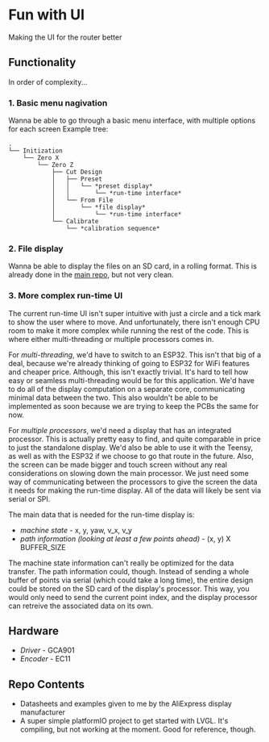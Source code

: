 # Fun with UI
Making the UI for the router better

## Functionality
In order of complexity...
### 1. Basic menu nagivation
Wanna be able to go through a basic menu interface, with multiple options for each screen
Example tree:
```
.
└── Initization
    └── Zero X
        └── Zero Z
            ├── Cut Design
            │   ├── Preset
            │   │   └── *preset display*
            │   │       └── *run-time interface*
            │   └── From File
            │       └── *file display*
            │           └── *run-time interface*
            └── Calibrate
                └── *calibration sequence*
```
### 2. File display
Wanna be able to display the files on an SD card, in a rolling format. This is already done in the [main repo](https://github.com/camchaney/handheld-cnc/blob/ecf91b87ccc00b31abd9c8516a26ed839b1f7e69/main/src/ui/display.cpp#L154), but not very clean.

### 3. More complex run-time UI
The current run-time UI isn't super intuitive with just a circle and a tick mark to show the user where to move. And unfortunately, there isn't enough CPU room to make it more complex while running the rest of the code. This is where either multi-threading or multiple processors comes in.

For *multi-threading*, we'd have to switch to an ESP32. This isn't that big of a deal, because we're already thinking of going to ESP32 for WiFi features and cheaper price. Although, this isn't exactly trivial. It's hard to tell how easy or seamless multi-threading would be for this application. We'd have to do all of the display computation on a separate core, communicating minimal data between the two. This also wouldn't be able to be implemented as soon because we are trying to keep the PCBs the same for now.

For *multiple processors*, we'd need a display that has an integrated processor. This is actually pretty easy to find, and quite comparable in price to just the standalone display. We'd also be able to use it with the Teensy, as well as with the ESP32 if we choose to go that route in the future. Also, the screen can be made bigger and touch screen without any real considerations on slowing down the main processor. We just need some way of communicating between the processors to give the screen the data it needs for making the run-time display. All of the data will likely be sent via serial or SPI.

The main data that is needed for the run-time display is:
- _machine state_ - x, y, yaw, v_x, v_y
- _path information (looking at least a few points ahead)_ - (x, y) X BUFFER_SIZE

The machine state information can't really be optimized for the data transfer. The path information could, though. Instead of sending a whole buffer of points via serial (which could take a long time), the entire design could be stored on the SD card of the display's processor. This way, you would only need to send the current point index, and the display processor can retreive the associated data on its own.

## Hardware
- *Driver* - GCA901
- *Encoder* - EC11

## Repo Contents
- Datasheets and examples given to me by the AliExpress display manufacturer
- A super simple platformIO project to get started with LVGL. It's compiling, but not working at the moment. Good for reference, though.
